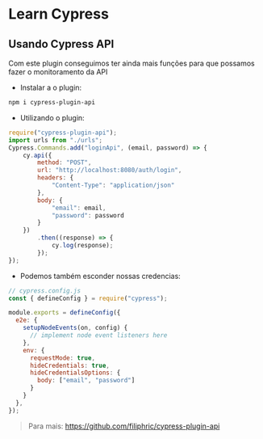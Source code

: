 # Learn Cypress

##  Usando Cypress API
Com este plugin conseguimos ter ainda mais funções para que possamos fazer o monitoramento da API

- Instalar a o plugin:
```bash
npm i cypress-plugin-api
```

- Utilizando o plugin:
```javascript
require("cypress-plugin-api");
import urls from "./urls";
Cypress.Commands.add("loginApi", (email, password) => {
    cy.api({
        method: "POST",
        url: "http://localhost:8080/auth/login",
        headers: {
            "Content-Type": "application/json"
        },
        body: {
            "email": email,
            "password": password
        }
    })
        .then((response) => {
            cy.log(response);
        });
}); 
```

- Podemos também esconder nossas credencias:
```javascript
// cypress.config.js
const { defineConfig } = require("cypress");

module.exports = defineConfig({
  e2e: {
    setupNodeEvents(on, config) {
      // implement node event listeners here
    },
    env: {
      requestMode: true,
      hideCredentials: true,
      hideCredentialsOptions: {
        body: ["email", "password"]
      }
    }
  },
});
```


> Para mais: https://github.com/filiphric/cypress-plugin-api